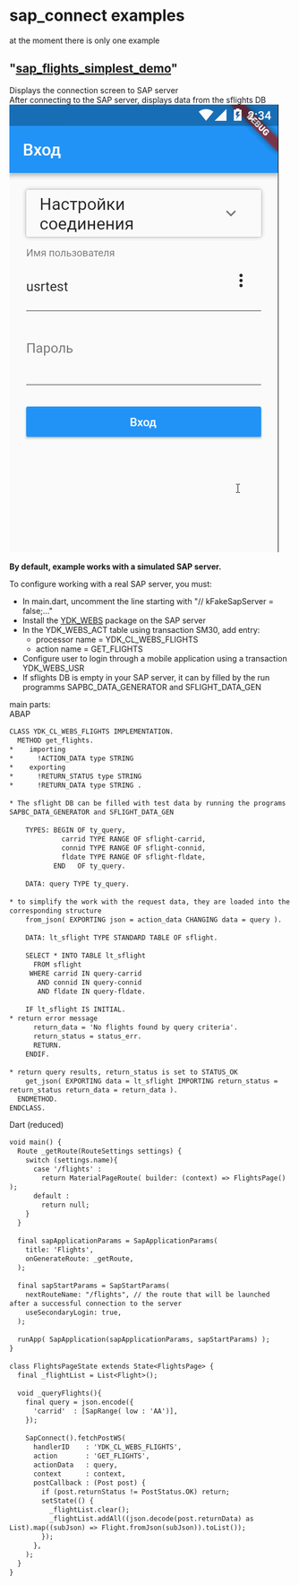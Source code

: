 # sap_connect examples
at the moment there is only one example

## "[sap_flights_simplest_demo](https://github.com/DKiyanov/sap_connect/tree/master/example/sap_flights_simplest_demo)"
Displays the connection screen to SAP server<br>
After connecting to the SAP server, displays data from the sflights DB
![GIF showing / hiding connection settings and switching input language](https://raw.githubusercontent.com/DKiyanov/sap_connect/master/Login2SAPdemo.gif)

**By default, example works with a simulated SAP server.**

To configure working with a real SAP server, you must:
* In main.dart, uncomment the line starting with "// kFakeSapServer = false;..."
* Install the [YDK_WEBS](https://github.com/DKiyanov/YDK_WEBS) package on the SAP server
* In the YDK_WEBS_ACT table using transaction SM30, add entry:
  - processor name = YDK_CL_WEBS_FLIGHTS
  - action name = GET_FLIGHTS
* Configure user to login through a mobile application using a transaction YDK_WEBS_USR  
* If sflights DB is empty in your SAP server, it can by filled by the run programms SAPBC_DATA_GENERATOR and SFLIGHT_DATA_GEN

main parts:<br>
ABAP
``` ABAP
CLASS YDK_CL_WEBS_FLIGHTS IMPLEMENTATION.
  METHOD get_flights.
*    importing
*      !ACTION_DATA type STRING
*    exporting
*      !RETURN_STATUS type STRING
*      !RETURN_DATA type STRING .

* The sflight DB can be filled with test data by running the programs SAPBC_DATA_GENERATOR and SFLIGHT_DATA_GEN

    TYPES: BEGIN OF ty_query,
             carrid TYPE RANGE OF sflight-carrid,
             connid TYPE RANGE OF sflight-connid,
             fldate TYPE RANGE OF sflight-fldate,
           END   OF ty_query.

    DATA: query TYPE ty_query.

* to simplify the work with the request data, they are loaded into the corresponding structure
    from_json( EXPORTING json = action_data CHANGING data = query ). 

    DATA: lt_sflight TYPE STANDARD TABLE OF sflight.

    SELECT * INTO TABLE lt_sflight
      FROM sflight
     WHERE carrid IN query-carrid
       AND connid IN query-connid
       AND fldate IN query-fldate.
	
    IF lt_sflight IS INITIAL.
* return error message	
      return_data = 'No flights found by query criteria'.
      return_status = status_err.
      RETURN.
    ENDIF.
	
* return query results, return_status is set to STATUS_OK
    get_json( EXPORTING data = lt_sflight IMPORTING return_status = return_status return_data = return_data ).
  ENDMETHOD.
ENDCLASS.
```

Dart (reduced)
```
void main() {
  Route _getRoute(RouteSettings settings) {
    switch (settings.name){
      case '/flights' :
        return MaterialPageRoute( builder: (context) => FlightsPage() );
      default :
        return null;
    }
  }

  final sapApplicationParams = SapApplicationParams(
    title: 'Flights',
    onGenerateRoute: _getRoute,
  );

  final sapStartParams = SapStartParams(
    nextRouteName: "/flights", // the route that will be launched after a successful connection to the server
    useSecondaryLogin: true,
  );

  runApp( SapApplication(sapApplicationParams, sapStartParams) );
}

class FlightsPageState extends State<FlightsPage> {
  final _flightList = List<Flight>();

  void _queryFlights(){
    final query = json.encode({
      'carrid'  : [SapRange( low : 'AA')],
    });

    SapConnect().fetchPostWS(
      handlerID    : 'YDK_CL_WEBS_FLIGHTS',
      action       : 'GET_FLIGHTS',
      actionData   : query,
      context      : context,
      postCallback : (Post post) {
        if (post.returnStatus != PostStatus.OK) return;
        setState(() {
          _flightList.clear();
          _flightList.addAll((json.decode(post.returnData) as List).map((subJson) => Flight.fromJson(subJson)).toList());
        });
      },
    );
  }
}
```